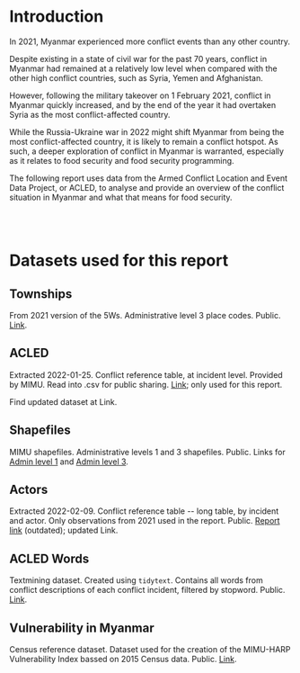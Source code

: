 
# Introduction

In 2021, Myanmar experienced more conflict events than any other country.

Despite existing in a state of civil war for the past 70 years, conflict in Myanmar had remained at a relatively low level when compared with the other high conflict countries, such as Syria, Yemen and Afghanistan.

However, following the military takeover on 1 February 2021, conflict in Myanmar quickly increased, and by the end of the year it had overtaken Syria as the most conflict-affected country.

While the Russia-Ukraine war in 2022 might shift Myanmar from being the most conflict-affected country, it is likely to remain a conflict hotspot. As such, a deeper exploration of conflict in Myanmar is warranted, especially as it relates to food security and food security programming.

The following report uses data from the Armed Conflict Location and Event Data Project, or ACLED, to analyse and provide an overview of the conflict situation in Myanmar and what that means for food security.

<br><br>

# Datasets used for this report

## Townships

From 2021 version of the 5Ws. Administrative level 3 place codes. Public. [Link](https://raw.githubusercontent.com/food-security-cluster-myanmar/exploratory-data-analysis-acled-fsc/master/data/townships.csv). 

## ACLED

Extracted 2022-01-25. Conflict reference table, at incident level. Provided by MIMU. Read into .csv for public sharing. [Link](https://raw.githubusercontent.com/food-security-cluster-myanmar/exploratory-data-analysis-acled-fsc/master/data/acled_20220125.csv); only used for this report.  

Find updated dataset at Link. 

## Shapefiles 

MIMU shapefiles. Administrative levels 1 and 3 shapefiles. Public. Links for [Admin level 1](https://geonode.themimu.info/layers/geonode%3Ammr_polbnda2_adm1_mimu_250k) and [Admin level 3](https://geonode.themimu.info/layers/geonode%3Ammr_polbnda_adm3_mimu_250k). 

## Actors 

Extracted 2022-02-09. Conflict reference table -- long table, by incident and actor. 
Only observations from 2021 used in the report. Public. [Report link](https://raw.githubusercontent.com/food-security-cluster-myanmar/exploratory-data-analysis-acled-fsc/master/data/actors.csv) (outdated); updated Link.

## ACLED Words

Textmining dataset. Created using `tidytext`. Contains all words from conflict descriptions of each conflict incident, filtered by stopword. Public. [Link](https://raw.githubusercontent.com/food-security-cluster-myanmar/exploratory-data-analysis-acled-fsc/master/data/acled_words.csv).

## Vulnerability in Myanmar

Census reference dataset. Dataset used for the creation of the MIMU-HARP Vulnerability Index bassed on 2015 Census data. Public. [Link](https://raw.githubusercontent.com/food-security-cluster-myanmar/exploratory-data-analysis-acled-fsc/master/data/vulmmr.csv).

